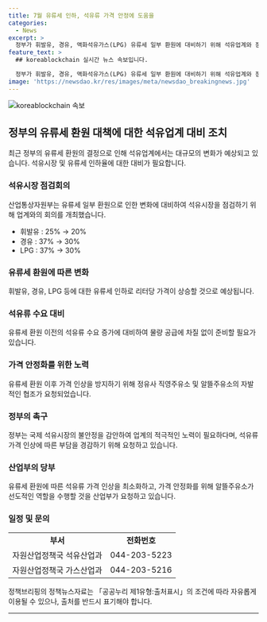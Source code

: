 ```yaml
---
title: 7월 유류세 인하, 석유류 가격 안정에 도움을
categories:
  - News
excerpt: >
  정부가 휘발유, 경유, 액화석유가스(LPG) 유류세 일부 환원에 대비하기 위해 석유업계와 점검회의를 개최하고, 인하율이 조정될 예정임을 밝혔다. 이에 따라 석유업계는 가격 인상을 자제하고 준비를 강화할 것으로 전망되며, 정부는 알뜰주유소에 가격 안정화를 위해 선도적인 역할을 요청하였다. 이번 결정은 국제 석유시장의 불안정함과 여름철 여행수요 증가를 고려한 것으로, 석유가격의 부담을 완화하기 위한 노력이 필요하다. (150자)
feature_text: >
  ## koreablockchain 실시간 뉴스 속보입니다.

  정부가 휘발유, 경유, 액화석유가스(LPG) 유류세 일부 환원에 대비하기 위해 석유업계와 점검회의를 개최하고, 인하율이 조정될 예정임을 밝혔다. 이에 따라 석유업계는 가격 인상을 자제하고 준비를 강화할 것으로 전망되며, 정부는 알뜰주유소에 가격 안정화를 위해 선도적인 역할을 요청하였다. 이번 결정은 국제 석유시장의 불안정함과 여름철 여행수요 증가를 고려한 것으로, 석유가격의 부담을 완화하기 위한 노력이 필요하다. (150자)
image: 'https://newsdao.kr/res/images/meta/newsdao_breakingnews.jpg'
---
```


<p><img src="https://newsdao.kr/res/images/meta/newsdao_breakingnews.jpg" alt="koreablockchain 속보" /></p>

<h2 data-ke-size="size26">정부의 유류세 환원 대책에 대한 석유업계 대비 조치</h2>

<p data-ke-size="size16">최근 정부의 유류세 환원의 결정으로 인해 석유업계에서는 대규모의 변화가 예상되고 있습니다. 석유시장 및 유류세 인하율에 대한 대비가 필요합니다.</p>

<h3><b>석유시장 점검회의</b></h3>

<p data-ke-size="size16">산업통상자원부는 유류세 일부 환원으로 인한 변화에 대비하여 석유시장을 점검하기 위해 업계와의 회의를 개최했습니다.</p>

<ul>
  <li>휘발유 : 25% → 20%</li>
  <li>경유 : 37% → 30%</li>
  <li>LPG : 37% → 30%</li>
</ul>

<h3><b>유류세 환원에 따른 변화</b></h3>

<p data-ke-size="size16">휘발유, 경유, LPG 등에 대한 유류세 인하로 리터당 가격이 상승할 것으로 예상됩니다.</p>

<h3><b>석유류 수요 대비</b></h3>

<p data-ke-size="size16">유류세 환원 이전의 석유류 수요 증가에 대비하여 물량 공급에 차질 없이 준비할 필요가 있습니다.</p>

<h3><b>가격 안정화를 위한 노력</b></h3>

<p data-ke-size="size16">유류세 환원 이후 가격 인상을 방지하기 위해 정유사 직영주유소 및 알뜰주유소의 자발적인 협조가 요청되었습니다.</p>

<h3><b>정부의 촉구</b></h3>

<p data-ke-size="size16">정부는 국제 석유시장의 불안정을 감안하여 업계의 적극적인 노력이 필요하다며, 석유류 가격 인상에 따른 부담을 경감하기 위해 요청하고 있습니다.</p>

<h3><b>산업부의 당부</b></h3>

<p data-ke-size="size16">유류세 환원에 따른 석유류 가격 인상을 최소화하고, 가격 안정화를 위해 알뜰주유소가 선도적인 역할을 수행할 것을 산업부가 요청하고 있습니다.</p>

<h3><b>일정 및 문의</b></h3>

<table>
  <tr>
    <td style="text-align: center; height: 17px;"><b>부서</b></td>
    <td style="text-align: center; height: 17px;"><b>전화번호</b></td>
  </tr>
  <tr>
    <td style="text-align: center; height: 17px;">자원산업정책국 석유산업과</td>
    <td style="text-align: center; height: 17px;">044-203-5223</td>
  </tr>
  <tr>
    <td style="text-align: center; height: 17px;">자원산업정책국 가스산업과</td>
    <td style="text-align: center; height: 17px;">044-203-5216</td>
  </tr>
</table>

<p data-ke-size="size16">정책브리핑의 정책뉴스자료는 「공공누리 제1유형:출처표시」의 조건에 따라 자유롭게 이용될 수 있으나, 출처를 반드시 표기해야 합니다.</p>

<hr>

<p data-ke-size="size16"></p>

